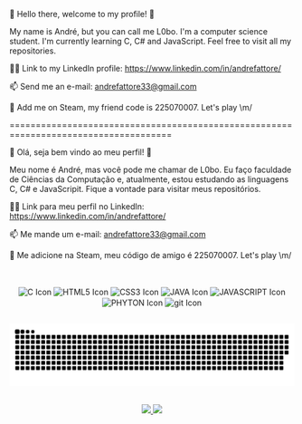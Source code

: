 🖖 Hello there, welcome to my profile! 🖖

<!--
**L0boDoMar/L0boDoMar** is a ✨ _special_ ✨😄⚡ repository because its `README.md` (this file) appears on your GitHub profile.

Here are some ideas to get you started:-->

My name is André, but you can call me L0bo. I'm a computer science student. I'm currently learning C, C# and JavaScript. Feel free to visit all my repositories.

🧑‍💻 Link to my LinkedIn profile: https://www.linkedin.com/in/andrefattore/ 

📫 Send me an e-mail: andrefattore33@gmail.com

👾 Add me on Steam, my friend code is 225070007. Let's play \m/


=====================================================================================



🖖 Olá, seja bem vindo ao meu perfil! 🖖

<!--
**L0boDoMar/L0boDoMar** is a ✨ _special_ ✨😄⚡ repository because its `README.md` (this file) appears on your GitHub profile.

Here are some ideas to get you started:-->

Meu nome é André, mas você pode me chamar de L0bo. Eu faço faculdade de Ciências da Computação e, atualmente, estou estudando as linguagens C, C# e JavaScripit. Fique a vontade para visitar meus repositórios.

🧑‍💻 Link para meu perfil no LinkedIn: https://www.linkedin.com/in/andrefattore/ 

📫 Me mande um e-mail: andrefattore33@gmail.com

👾 Me adicione na Steam, meu código de amigo é 225070007. Let's play \m/

##
<div style="display: inline_block" align="center"><br>
<img align="center" alt="C Icon" height="50" width="60" src="https://cdn.jsdelivr.net/gh/devicons/devicon/icons/c/c-original.svg" />
<img align="center" alt="HTML5 Icon" height="50" width="60" src="https://cdn.jsdelivr.net/gh/devicons/devicon/icons/html5/html5-original.svg" />
<img align="center" alt="CSS3 Icon" height="50" width="60" src="https://cdn.jsdelivr.net/gh/devicons/devicon/icons/css3/css3-original.svg" />
<img align="center" alt="JAVA Icon" height="50" width="60" src="https://cdn.jsdelivr.net/gh/devicons/devicon/icons/java/java-original.svg" />
<img align="center" alt="JAVASCRIPT Icon" height="50" width="60" src="https://cdn.jsdelivr.net/gh/devicons/devicon/icons/javascript/javascript-original.svg" />
<img align="center" alt="PHYTON Icon" height="50" width="60" src="https://cdn.jsdelivr.net/gh/devicons/devicon/icons/python/python-original.svg" />
<img align="center" alt="git Icon" height="50" width="60" src="https://cdn.jsdelivr.net/gh/devicons/devicon/icons/git/git-original.svg" />
</div>

##

![Snake animation](https://github.com/L0boDoMar/L0boDoMar/blob/output/github-contribution-grid-snake.svg)

##
<div style="display: inline_block" align="center">
  <a href="https://github.com/L0boDoMar">
  <img height="180em" src="https://github-readme-stats.vercel.app/api?username=L0boDoMar&show_icons=true&theme=dark&include_all_commits=true&count_private=true"/>
  <img height="180em" src="https://github-readme-stats.vercel.app/api/top-langs/?username=L0boDoMar&layout=compact&langs_count=7&theme=dark"/>
</div>
  
##
  


